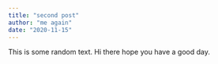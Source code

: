 ```yaml
---
title: "second post"
author: "me again"
date: "2020-11-15"
---
```


This is some random text.
Hi there hope you have a good day.